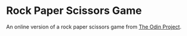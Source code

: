 # Rock Paper Scissors Game

An online version of a rock paper scissors game from [The Odin Project](https://www.theodinproject.com/home).
